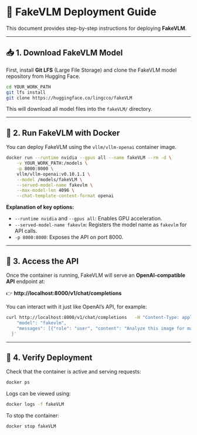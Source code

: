 # 🧠 FakeVLM Deployment Guide

This document provides step-by-step instructions for deploying **FakeVLM**.

---

## 📥 1. Download FakeVLM Model

First, install **Git LFS** (Large File Storage) and clone the FakeVLM model repository from Hugging Face.

```bash
cd YOUR_WORK_PATH
git lfs install
git clone https://huggingface.co/lingcco/fakeVLM
```

This will download all model files into the `fakeVLM/` directory.

---

## 🐳 2. Run FakeVLM with Docker

You can deploy FakeVLM using the `vllm/vllm-openai` container image.

```bash
docker run --runtime nvidia --gpus all --name fakeVLM --rm -d \
    -v YOUR_WORK_PATH:/models \
    -p 8000:8000 \
    vllm/vllm-openai:v0.10.1.1 \
    --model /models/fakeVLM \
    --served-model-name fakevlm \
    --max-model-len 4096 \
    --chat-template-content-format openai
```

**Explanation of key options:**
- `--runtime nvidia` and `--gpus all`: Enables GPU acceleration.
- `--served-model-name fakevlm`: Registers the model name as `fakevlm` for API calls.
- `-p 8000:8000`: Exposes the API on port 8000.

---

## 🚀 3. Access the API

Once the container is running, FakeVLM will serve an **OpenAI-compatible API** endpoint at:

👉 **http://localhost:8000/v1/chat/completions**

You can interact with it just like OpenAI’s API, for example:

```bash
curl http://localhost:8000/v1/chat/completions   -H "Content-Type: application/json"   -d '{
    "model": "fakevlm",
    "messages": [{"role": "user", "content": "Analyze this image for manipulation"}]
  }'
```

---

## 🧩 4. Verify Deployment

Check that the container is active and serving requests:

```bash
docker ps
```

Logs can be viewed using:

```bash
docker logs -f fakeVLM
```

To stop the container:

```bash
docker stop fakeVLM
```

